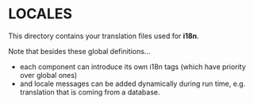 # LOCALES
This directory contains your translation files used for **i18n**.

Note that besides these global definitions...
* each component can introduce its own i18n tags (which have priority over global ones)
* and locale messages can be added dynamically during run time, e.g. translation
  that is coming from a database.